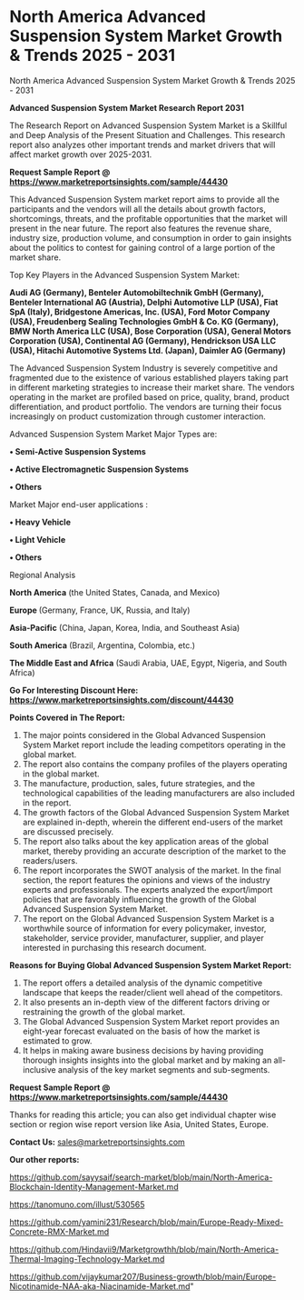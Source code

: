 # North America Advanced Suspension System Market Growth & Trends 2025 - 2031
 North America Advanced Suspension System Market Growth & Trends 2025 - 2031

<strong>Advanced Suspension System Market Research Report 2031</strong>

The Research Report on Advanced Suspension System Market is a Skillful and Deep Analysis of the Present Situation and Challenges. This research report also analyzes other important trends and market drivers that will affect market growth over 2025-2031.

<strong>Request Sample Report @ <a href=https://www.marketreportsinsights.com/sample/44430>https://www.marketreportsinsights.com/sample/44430</a></strong>

This Advanced Suspension System market report aims to provide all the participants and the vendors will all the details about growth factors, shortcomings, threats, and the profitable opportunities that the market will present in the near future. The report also features the revenue share, industry size, production volume, and consumption in order to gain insights about the politics to contest for gaining control of a large portion of the market share.

Top Key Players in the Advanced Suspension System Market:

<strong>Audi AG (Germany), Benteler Automobiltechnik GmbH (Germany), Benteler International AG (Austria), Delphi Automotive LLP (USA), Fiat SpA (Italy), Bridgestone Americas, Inc. (USA), Ford Motor Company (USA), Freudenberg Sealing Technologies GmbH & Co. KG (Germany), BMW North America LLC (USA), Bose Corporation (USA), General Motors Corporation (USA), Continental AG (Germany), Hendrickson USA LLC (USA), Hitachi Automotive Systems Ltd. (Japan), Daimler AG (Germany)</strong>

The Advanced Suspension System Industry is severely competitive and fragmented due to the existence of various established players taking part in different marketing strategies to increase their market share. The vendors operating in the market are profiled based on price, quality, brand, product differentiation, and product portfolio. The vendors are turning their focus increasingly on product customization through customer interaction.

Advanced Suspension System Market Major Types are:

<strong>•  Semi-Active Suspension Systems

•  Active Electromagnetic Suspension Systems

•  Others</strong>

Market Major end-user applications :

<strong>•  Heavy Vehicle

•  Light Vehicle

•  Others</strong>

Regional Analysis

</u><strong><b>North America</b></strong> (the United States, Canada, and Mexico)

<strong><b>Europe </b></strong>(Germany, France, UK, Russia, and Italy)

<strong><b>Asia-Pacific</b></strong> (China, Japan, Korea, India, and Southeast Asia)

<strong><b>South America</b></strong> (Brazil, Argentina, Colombia, etc.)

<strong><b>The Middle East and Africa</b></strong> (Saudi Arabia, UAE, Egypt, Nigeria, and South Africa)

<strong>Go For Interesting Discount Here: <a href=https://www.marketreportsinsights.com/discount/44430>https://www.marketreportsinsights.com/discount/44430</a></strong>

<strong>Points Covered in The Report:</strong>
<ol>
  <li>The major points considered in the Global Advanced Suspension System Market report include the leading competitors operating in the global market.</li>
  <li>The report also contains the company profiles of the players operating in the global market.</li>
  <li>The manufacture, production, sales, future strategies, and the technological capabilities of the leading manufacturers are also included in the report.</li>
  <li>The growth factors of the Global Advanced Suspension System Market are explained in-depth, wherein the different end-users of the market are discussed precisely.</li>
  <li>The report also talks about the key application areas of the global market, thereby providing an accurate description of the market to the readers/users.</li>
  <li>The report incorporates the SWOT analysis of the market. In the final section, the report features the opinions and views of the industry experts and professionals. The experts analyzed the export/import policies that are favorably influencing the growth of the Global Advanced Suspension System Market.</li>
  <li>The report on the Global Advanced Suspension System Market is a worthwhile source of information for every policymaker, investor, stakeholder, service provider, manufacturer, supplier, and player interested in purchasing this research document.</li>
</ol>
<strong>Reasons for Buying Global Advanced Suspension System Market Report:</strong>

<ol>
  <li>The report offers a detailed analysis of the dynamic competitive landscape that keeps the reader/client well ahead of the competitors.</li>
  <li>It also presents an in-depth view of the different factors driving or restraining the growth of the global market.</li>
  <li>The Global Advanced Suspension System Market report provides an eight-year forecast evaluated on the basis of how the market is estimated to grow.</li>
  <li>It helps in making aware business decisions by having providing thorough insights insights into the global market and by making an all-inclusive analysis of the key market segments and sub-segments.</li>
</ol>
<strong>Request Sample Report @ <a href=https://www.marketreportsinsights.com/sample/44430>https://www.marketreportsinsights.com/sample/44430</a></strong>


Thanks for reading this article; you can also get individual chapter wise section or region wise report version like Asia, United States, Europe.

<strong>Contact Us:</strong>
sales@marketreportsinsights.com

<strong>Our other reports:</strong>

<a href=https://github.com/sayysaif/search-market/blob/main/North-America-Blockchain-Identity-Management-Market.md>https://github.com/sayysaif/search-market/blob/main/North-America-Blockchain-Identity-Management-Market.md</a>

<a href=https://tanomuno.com/illust/530565>https://tanomuno.com/illust/530565</a>

<a href=https://github.com/yamini231/Research/blob/main/Europe-Ready-Mixed-Concrete-RMX-Market.md>https://github.com/yamini231/Research/blob/main/Europe-Ready-Mixed-Concrete-RMX-Market.md</a>

<a href=https://github.com/Hindavii9/Marketgrowthh/blob/main/North-America-Thermal-Imaging-Technology-Market.md>https://github.com/Hindavii9/Marketgrowthh/blob/main/North-America-Thermal-Imaging-Technology-Market.md</a>

<a href=https://github.com/vijaykumar207/Business-growth/blob/main/Europe-Nicotinamide-NAA-aka-Niacinamide-Market.md>https://github.com/vijaykumar207/Business-growth/blob/main/Europe-Nicotinamide-NAA-aka-Niacinamide-Market.md</a>"
